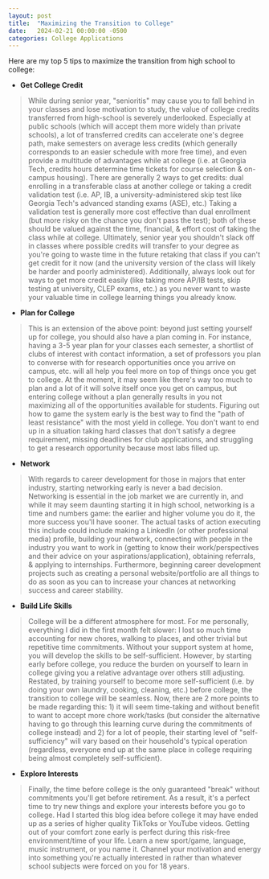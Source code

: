 ```yaml
---
layout: post
title:  "Maximizing the Transition to College"
date:   2024-02-21 00:00:00 -0500
categories: College Applications
---
```

Here are my top 5 tips to maximize the transition from high school to college:

- **Get College Credit**
> While during senior year, "senioritis" may cause you to fall behind in your classes and lose motivation to study, the value of college credits transferred from high-school is severely underlooked. Especially at public schools (which will accept them more widely than private schools), a lot of transferred credits can accelerate one's degree path, make semesters on average less credits (which generally corresponds to an easier schedule with more free time), and even provide a multitude of advantages while at college (i.e. at Georgia Tech, credits hours determine time tickets for course selection & on-campus housing). There are generally 2 ways to get credits: dual enrolling in a transferable class at another college or taking a credit validation test (i.e. AP, IB, a university-administered skip test like Georgia Tech's advanced standing exams (ASE), etc.) Taking a validation test is generally more cost effective than dual enrollment (but more risky on the chance you don't pass the test); both of these should be valued against the time, financial, & effort cost of taking the class while at college. Ultimately, senior year you shouldn't slack off in classes where possible credits will transfer to your degree as you're going to waste time in the future retaking that class if you can't get credit for it now (and the university version of the class will likely be harder and poorly administered). Additionally, always look out for ways to get more credit easily (like taking more AP/IB tests, skip testing at university, CLEP exams, etc.) as you never want to waste your valuable time in college learning things you already know.

- **Plan for College**
> This is an extension of the above point: beyond just setting yourself up for college, you should also have a plan coming in. For instance, having a 3-5 year plan for your classes each semester, a shortlist of clubs of interest with contact information, a set of professors you plan to converse with for research opportunities once you arrive on campus, etc. will all help you feel more on top of things once you get to college. At the moment, it may seem like there's way too much to plan and a lot of it will solve itself once you get on campus, but entering college without a plan generally results in you not maximizing all of the opportunities available for students. Figuring out how to game the system early is the best way to find the "path of least resistance" with the most yield in college. You don't want to end up in a situation taking hard classes that don't satisfy a degree requirement, missing deadlines for club applications, and struggling to get a research opportunity because most labs filled up.

- **Network**
> With regards to career development for those in majors that enter industry, starting networking early is never a bad decision. Networking is essential in the job market we are currently in, and while it may seem daunting starting it in high school, networking is a time and numbers game: the earlier and higher volume you do it, the more success you'll have sooner. The actual tasks of action executing this include could include making a LinkedIn (or other professional media) profile, building your network, connecting with people in the industry you want to work in (getting to know their work/perspectives and their advice on your aspirations/application), obtaining referrals, & applying to internships. Furthermore, beginning career development projects such as creating a personal website/portfolio are all things to do as soon as you can to increase your chances at networking success and career stability.

- **Build Life Skills**
> College will be a different atmosphere for most. For me personally, everything I did in the first month felt slower: I lost so much time accounting for new chores, walking to places, and other trivial but repetitive time commitments. Without your support system at home, you will develop the skills to be self-sufficient. However, by starting early before college, you reduce the burden on yourself to learn in college giving you a relative advantage over others still adjusting. Restated, by training yourself to become more self-sufficient (i.e. by doing your own laundry, cooking, cleaning, etc.) before college, the transition to college will be seamless. Now, there are 2 more points to be made regarding this: 1) it will seem time-taking and without benefit to want to accept more chore work/tasks (but consider the alternative having to go through this learning curve during the commitments of college instead) and 2) for a lot of people, their starting level of "self-sufficiency" will vary based on their household's typical operation (regardless, everyone end up at the same place in college requiring being almost completely self-sufficient).

- **Explore Interests**
> Finally, the time before college is the only guaranteed "break" without commitments you'll get before retirement. As a result, it's a perfect time to try new things and explore your interests before you go to college. Had I started this blog idea before college it may have ended up as a series of higher quality TikToks or YouTube videos. Getting out of your comfort zone early is perfect during  this risk-free environment/time of your life. Learn a new sport/game, language, music instrument, or you name it. Channel your motivation and energy into something you're actually interested in rather than whatever school subjects were forced on you for 18 years.
